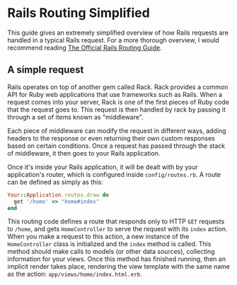 # Rails Routing Simplified

This guide gives an extremely simplified overview of how Rails requests are handled in a typical Rails request. For a more thorough overview, I would recommend reading [The Official Rails Routing Guide](http://guides.rubyonrails.org/routing.html).

## A simple request

Rails operates on top of another gem called Rack. Rack provides a common API for Ruby web applications that use frameworks such as Rails. When a request comes into your server, Rack is one of the first pieces of Ruby code that the request goes to. This request is then handled by rack by passing it through a set of items known as "middleware".

Each piece of middleware can modify the request in different ways, adding headers to the response or even returning their own custom responses based on certain conditions. Once a request has passed through the stack of middleware, it then goes to your Rails application.

Once it's inside your Rails application, it will be dealt with by your application's router, which is configured inside `config/routes.rb`. A route can be defined as simply as this:

```ruby
Your::Application.routes.draw do
  get '/home' => "home#index"
end
```

This routing code defines a route that responds only to HTTP `GET` requests to `/home`, and gets `HomeController` to serve the request with its `index` action. When you make a request to this action, a new instance of the `HomeController` class is initialized and the `index` method is called. This method should make calls to models (or other data sources), collecting information for your views. Once this method has finished running, then an implicit render takes place, rendering the view template with the same name as the action: `app/views/home/index.html.erb`.
